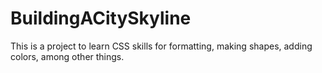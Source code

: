 # BuildingACitySkyline

This is a project to learn CSS skills for formatting, making shapes, adding colors, among other things.
